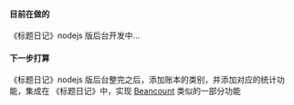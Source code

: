 #### 目前在做的
《标题日记》nodejs 版后台开发中...

#### 下一步打算
《标题日记》nodejs 版后台整完之后，添加账本的类别，并添加对应的统计功能，集成在 《标题日记》中，实现 [Beancount](https://github.com/beancount/beancount) 类似的一部分功能
